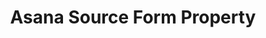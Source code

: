 ---
# -------------------------- #
#     USING THIS TEMPLATE    #
# -------------------------- #

## NEED HELP USING THIS TEMPLATE? SEE:
## https://docs-about-stitch-docs.netlify.com/reference/connect-templates/destination-form-property/
## FOR INSTRUCTIONS & REFERENCE INFO

# -------------------------- #
#        CONTENT TYPE        #
# -------------------------- #

content-type: "api-form"
form-type: "source"
key: "source-form-properties-asana-object"


# -------------------------- #
#        OBJECT INFO         #
# -------------------------- #

title: "Asana Source Form Property"
api-type: "platform.asana"
display-name: "Asana"

source-type: "saas"
docs-name: "asana"

description: ""

# -------------------------- #
#      OBJECT ATTRIBUTES     #
# -------------------------- #

uses-start-date: true
---